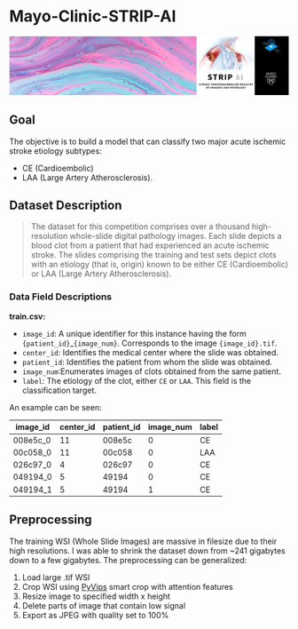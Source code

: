 # Mayo-Clinic-STRIP-AI

![images/header.png](images/header.png)


## Goal

The objective is to build a model that can classify two major acute ischemic stroke etiology subtypes: 
- CE (Cardioembolic) 
- LAA (Large Artery Atherosclerosis).

## Dataset Description

>The dataset for this competition comprises over a thousand high-resolution whole-slide digital pathology images. Each slide depicts a blood clot from a patient that had experienced an acute ischemic stroke. The slides comprising the training and test sets depict clots with an etiology (that is, origin) known to be either CE (Cardioembolic) or LAA (Large Artery Atherosclerosis).

### Data Field Descriptions

**train.csv:**
- `image_id`: A unique identifier for this instance having the form `{patient_id}`_`{image_num}`. Corresponds to the image `{image_id}.tif`.
- `center_id`: Identifies the medical center where the slide was obtained.
- `patient_id`: Identifies the patient from whom the slide was obtained.
- `image_num`:Enumerates images of clots obtained from the same patient.
- `label`: The etiology of the clot, either `CE` or `LAA`. This field is the classification target.

An example can be seen: 

| **image_id** | **center_id** | **patient_id** | **image_num** | **label** |
|--------------|---------------|----------------|---------------|-----------|
| 008e5c_0     | 11            | 008e5c         | 0             | CE        |
| 00c058_0     | 11            | 00c058         | 0             | LAA       |
| 026c97_0     | 4             | 026c97         | 0             | CE        |
| 049194_0     | 5             | 49194          | 0             | CE        |
| 049194_1     | 5             | 49194          | 1             | CE        |

## Preprocessing

The training WSI (Whole Slide Images) are massive in filesize due to their high resolutions. I was able to shrink the dataset down from ~241 gigabytes down to a few gigabytes. The preprocessing can be generalized: 

1. Load large .tif WSI
2. Crop WSI using [PyVips](https://libvips.github.io/pyvips/vimage.html#pyvips.Image.smartcrop) smart crop with attention features
3. Resize image to specified width x height
4. Delete parts of image that contain low signal
5. Export as JPEG with quality set to 100%

<!--
TODO:  Add preview images. 
<table>
<thead>
  <tr>
    <th>Before</th>
    <th>After</th>
  </tr>
</thead>
<tbody>
  <tr>
    <td><img src="image1.tif" width="400" height="300"></td>
    <td><img src="image1.jpg" width="400" height="300"></td>
  </tr>
  <tr>
    <td><img src="image2.tif" width="400" height="300"></td>
    <td><img src="image2.jpg" width="400" height="300"></td>
  </tr>
</tbody>
</table>
--> 